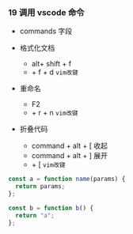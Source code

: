 ### 19 调用 vscode 命令

- commands 字段

- 格式化文档

  - alt+ shift + f
  - <Leader> + f + d `vim改键`

- 重命名

  - F2
  - <Leader> + r + n `vim改键`

- 折叠代码
  - command + alt + [ 收起
  - command + alt + ] 展开
  - <Leader> + [ `vim改键`

```js
const a = function name(params) {
  return params;
};

const b = function b() {
  return "a";
};
```
